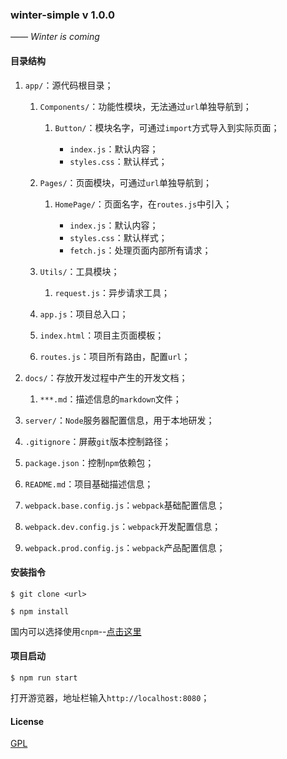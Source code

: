 ### winter-simple  v 1.0.0

*—— Winter is coming*

#### 目录结构

1. `app/`：源代码根目录；

	1. `Components/`：功能性模块，无法通过`url`单独导航到；

		1. `Button/`：模块名字，可通过`import`方式导入到实际页面；

			- `index.js`：默认内容；
			- `styles.css`：默认样式；

	2. `Pages/`：页面模块，可通过`url`单独导航到；

		1. `HomePage/`：页面名字，在`routes.js`中引入；

			- `index.js`：默认内容；
			- `styles.css`：默认样式；
			- `fetch.js`：处理页面内部所有请求；

	3. `Utils/`：工具模块；

		1. `request.js`：异步请求工具；

	4. `app.js`：项目总入口；

	5. `index.html`：项目主页面模板；

	6. `routes.js`：项目所有路由，配置`url`；

2. `docs/`：存放开发过程中产生的开发文档；

	1. `***.md`：描述信息的`markdown`文件；

3. `server/`：`Node`服务器配置信息，用于本地研发；

4. `.gitignore`：屏蔽`git`版本控制路径；

5. `package.json`：控制`npm`依赖包；

6. `README.md`：项目基础描述信息；

7. `webpack.base.config.js`：`webpack`基础配置信息；

8. `webpack.dev.config.js`：`webpack`开发配置信息；

9. `webpack.prod.config.js`：`webpack`产品配置信息；

#### 安装指令

```node
$ git clone <url>
```

```node
$ npm install
```

国内可以选择使用`cnpm`--[点击这里](https://npm.taobao.org/)

#### 项目启动

```node
$ npm run start
```

打开游览器，地址栏输入`http://localhost:8080`；

#### License

[GPL](https://tldrlegal.com/license/gnu-general-public-license-v2)










